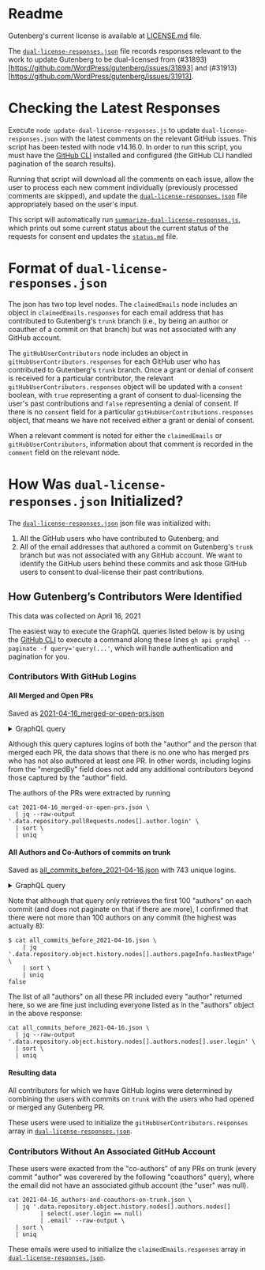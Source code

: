 # Readme

Gutenberg's current license is available at [LICENSE.md](https://github.com/WordPress/gutenberg/blob/trunk/LICENSE.md) file.

The [`dual-license-responses.json`](dual-license-responses.json) file records responses relevant to the work to update Gutenberg to be dual-licensed from (#31893)[https://github.com/WordPress/gutenberg/issues/31893] and (#31913)[https://github.com/WordPress/gutenberg/issues/31913].

# Checking the Latest Responses

Execute `node update-dual-license-responses.js` to update `dual-license-responses.json` with the latest comments on the relevant GitHub issues. This script has been tested with node v14.16.0. In order to run this script, you must have the [GitHub CLI](https://cli.github.com/) installed and configured (the GitHub CLI handled pagination of the search results). 

Running that script will download all the comments on each issue, allow the user to process each new comment individually (previously processed comments are skipped), and update the [`dual-license-responses.json`](dual-license-responses.json) file appropriately based on the user's input.

This script will automatically run [`summarize-dual-license-responses.js`](summarize-dual-license-responses.js), which prints out some current status about the current status of the requests for consent and updates the [`status.md`](status.md) file.

# Format of `dual-license-responses.json`

The json has two top level nodes. The `claimedEmails` node includes an object in `claimedEmails.responses` for each email address that has contributed to Gutenberg's `trunk` branch (i.e., by being an author or coauther of a commit on that branch) but was not associated with any GitHub account. 

The `gitHubUserContributors` node includes an object in `gitHubUserContributors.responses` for each GitHub user who has contributed to Gutenberg's `trunk` branch. Once a grant or denial of consent is received for a particular contributor, the relevant `gitHubUserContributors.responses` object will be updated with a `consent` boolean, with `true` representing a grant of consent to dual-licensing the user's past contributions and `false` representing a denial of consent. If there is no `consent` field for a particular `gitHubUserContributions.responses` object, that means we have not received either a grant or denial of consent.

When a relevant comment is noted for either the `claimedEmails` or `gitHubUserContributors`, information about that comment is recorded in the `comment` field on the relevant node.

# How Was `dual-license-responses.json` Initialized?

The [`dual-license-responses.json`](dual-license-responses.json) json file was initialized with:
1. All the GitHub users who have contributed to Gutenberg; and 
2. All of the email addresses that authored a commit on Gutenberg's `trunk` branch but was not associated with any GitHub account. We want to identify the GitHub users behind these commits and ask those GitHub users to consent to dual-license their past contributions.

## How Gutenberg’s Contributors Were Identified

This data was collected on April 16, 2021

The easiest way to execute the GraphQL queries listed below is by using the [GitHub CLI](https://cli.github.com/) to execute a command along these lines `gh api graphql --paginate -f query='query(...'`, which will handle authentication and pagination for you.

### Contributors With GitHub Logins

#### All Merged and Open PRs

Saved as [2021-04-16_merged-or-open-prs.json](data/2021-04-16_merged-or-open-prs.json)

<details>
  <summary>GraphQL query</summary>
  
```
query($endCursor: String) {
  repository(owner: "WordPress", name: "gutenberg") {
    pullRequests(states:[MERGED, OPEN] first: 100, after: $endCursor) {
      totalCount
      pageInfo {
        endCursor
        hasNextPage
      }
      nodes {
        state
        number
        author {
          login
        }
        mergedBy {
          login
        }
      }
    }
  }
}'
```

Note that this query returns _all_ PRs through the date the script is run.
</details>

Although this query captures logins of both the "author" and the person that merged each PR, the data shows that there is no one who has merged prs who has not also authored at least one PR. In other words, including logins from the "mergedBy" field does not add any additional contributors beyond those captured by the "author" field.

The authors of the PRs were extracted by running 

```
cat 2021-04-16_merged-or-open-prs.json \
  | jq --raw-output '.data.repository.pullRequests.nodes[].author.login' \
  | sort \
  | uniq
```

#### All Authors and Co-Authors of commits on trunk

Saved as [all_commits_before_2021-04-16.json](data/all_commits_before_2021-04-16.json) with 743 unique logins.

<details>
<summary>GraphQL query</summary>
  
```
query($endCursor: String) {
  repository(owner: "WordPress", name: "gutenberg") {
    object(expression:"trunk") {
      ... on Commit {
        history(first:100 after:$endCursor, until:"2021-04-16T00:00:00") {
          pageInfo {
            hasNextPage
            endCursor
          }
          nodes {
            committedDate
            oid
            author {
              email
              name
              user {
                login
              }
            }
            authors(first:100) {
              pageInfo {
                hasNextPage
              }
              nodes {
                email
                name
                user {
                  login
                }
              }
            }
          }
        }
      }
    }
  }
}'
``` 
</details>

Note that although that query only retrieves the first 100 "authors" on each commit (and does not paginate on that if there are more), I confirmed that there were not more than 100 authors on any commit (the highest was actually 8):

```
$ cat all_commits_before_2021-04-16.json \
    | jq '.data.repository.object.history.nodes[].authors.pageInfo.hasNextPage' \
    | sort \
    | uniq
false
```

The list of all "authors" on all these PR included every "author" returned here, so we are fine just including everyone listed as in the "authors" object in the above response:

```
cat all_commits_before_2021-04-16.json \
  | jq --raw-output '.data.repository.object.history.nodes[].authors.nodes[].user.login' \
  | sort \
  | uniq
```

#### Resulting data

All contributors for which we have GitHub logins were determined by combining the users with commits on `trunk` with the users who had opened or merged any Gutenberg PR.

These users were used to initialize the `gitHubUserContributors.responses` array in [`dual-license-responses.json`](dual-license-responses.json).

### Contributors Without An Associated GitHub Account

These users were exacted from the "co-authors" of any PRs on trunk (every commit "author" was coverered by the following "coauthors" query), where the email did not have an associated github account (the "user" was null).

```
cat 2021-04-16_authors-and-coauthors-on-trunk.json \
  | jq '.data.repository.object.history.nodes[].authors.nodes[]
         | select(.user.login == null)
         | .email' --raw-output \
  | sort \
  | uniq
```

These emails were used to initialize the `claimedEmails.responses` array in [`dual-license-responses.json`](dual-license-responses.json).
